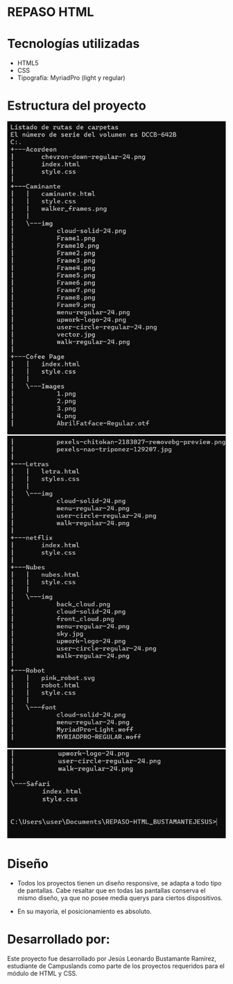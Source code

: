 # REPASO HTML

# Tecnologías utilizadas

* HTML5
* CSS
* Tipografía: MyriadPro (light y regular)

# Estructura del proyecto

![alt text](<Captura de pantalla 2024-08-04 225506.png>)
![alt text](<Captura de pantalla 2024-08-04 225524.png>)
![alt text](<Captura de pantalla 2024-08-04 225551.png>)

# Diseño

* Todos los proyectos tienen un diseño responsive, se adapta a todo tipo de pantallas. Cabe resaltar que en todas las pantallas conserva el mismo diseño, ya que no posee media querys para ciertos dispositivos.

* En su mayoría, el posicionamiento es absoluto.

# Desarrollado por: 

Este proyecto fue desarrollado por Jesús Leonardo Bustamante Ramírez, estudiante de Campuslands como parte de los proyectos requeridos para el módulo de HTML y CSS.